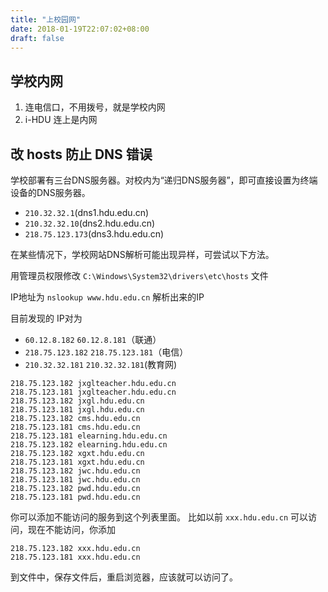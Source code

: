 ```yaml
---
title: "上校园网"
date: 2018-01-19T22:07:02+08:00
draft: false
---
```


## 学校内网

1. 连电信口，不用拨号，就是学校内网
1. i-HDU 连上是内网

## 改 hosts 防止 DNS 错误

学校部署有三台DNS服务器。对校内为“递归DNS服务器”，即可直接设置为终端设备的DNS服务器。

- `210.32.32.1`(dns1.hdu.edu.cn)
- `210.32.32.10`(dns2.hdu.edu.cn)
- `218.75.123.173`(dns3.hdu.edu.cn)

在某些情况下，学校网站DNS解析可能出现异样，可尝试以下方法。

用管理员权限修改 `C:\Windows\System32\drivers\etc\hosts` 文件

IP地址为 `nslookup www.hdu.edu.cn` 解析出来的IP

目前发现的 IP对为

- `60.12.8.182` `60.12.8.181`（联通）
- `218.75.123.182` `218.75.123.181`（电信）
- `210.32.32.181` `210.32.32.181`(教育网)


```
218.75.123.182 jxglteacher.hdu.edu.cn
218.75.123.181 jxglteacher.hdu.edu.cn
218.75.123.182 jxgl.hdu.edu.cn
218.75.123.181 jxgl.hdu.edu.cn
218.75.123.182 cms.hdu.edu.cn
218.75.123.181 cms.hdu.edu.cn
218.75.123.181 elearning.hdu.edu.cn
218.75.123.182 elearning.hdu.edu.cn
218.75.123.182 xgxt.hdu.edu.cn
218.75.123.181 xgxt.hdu.edu.cn
218.75.123.182 jwc.hdu.edu.cn
218.75.123.181 jwc.hdu.edu.cn
218.75.123.182 pwd.hdu.edu.cn
218.75.123.181 pwd.hdu.edu.cn
```
你可以添加不能访问的服务到这个列表里面。
比如以前 `xxx.hdu.edu.cn` 可以访问，现在不能访问，你添加
```
218.75.123.182 xxx.hdu.edu.cn
218.75.123.181 xxx.hdu.edu.cn
```
到文件中，保存文件后，重启浏览器，应该就可以访问了。